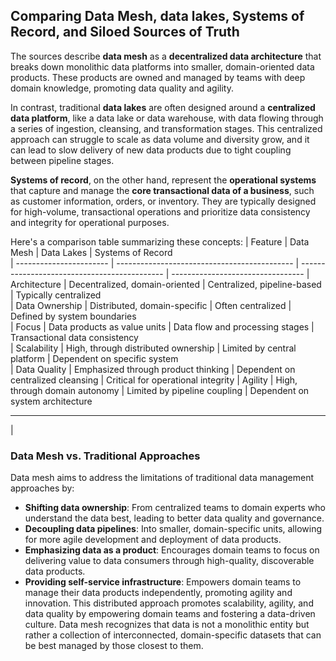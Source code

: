 

## Comparing Data Mesh, data lakes, Systems of Record, and Siloed Sources of Truth
The sources describe **data mesh** as a **decentralized data architecture** that breaks down monolithic data platforms into smaller, domain-oriented data products. These products are owned and managed by teams with deep domain knowledge, promoting data quality and agility.



In contrast, traditional **data lakes** are often designed around a **centralized data platform**, like a data lake or data warehouse, with data flowing through a series of ingestion, cleansing, and transformation stages. This centralized approach can struggle to scale as data volume and diversity grow, and it can lead to slow delivery of new data products due to tight coupling between pipeline stages.



**Systems of record**, on the other hand, represent the **operational systems** that capture and manage the **core transactional data of a business**, such as customer information, orders, or inventory. They are typically designed for high-volume, transactional operations and prioritize data consistency and integrity for operational purposes.




Here's a comparison table summarizing these concepts:
| Feature                 | Data Mesh                                    | Data Lakes                                     | Systems of Record               
| ----------------------- | -------------------------------------------- | -------------------------------------------- | ---------------------------------
| Architecture           | Decentralized, domain-oriented               | Centralized, pipeline-based                  | Typically centralized             
| Data Ownership         | Distributed, domain-specific                | Often centralized                           | Defined by system boundaries       
| Focus                  | Data products as value units                 | Data flow and processing stages             | Transactional data consistency    
| Scalability             | High, through distributed ownership         | Limited by central platform                 | Dependent on specific system      
| Data Quality           | Emphasized through product thinking          | Dependent on centralized cleansing           | Critical for operational integrity
| Agility                | High, through domain autonomy               | Limited by pipeline coupling                | Dependent on system architecture 

---
 |
### Data Mesh vs. Traditional Approaches
Data mesh aims to address the limitations of traditional data management approaches by:
*   **Shifting data ownership**: From centralized teams to domain experts who understand the data best, leading to better data quality and governance.
*   **Decoupling data pipelines**: Into smaller, domain-specific units, allowing for more agile development and deployment of data products.
*   **Emphasizing data as a product**: Encourages domain teams to focus on delivering value to data consumers through high-quality, discoverable data products.
*   **Providing self-service infrastructure**: Empowers domain teams to manage their data products independently, promoting agility and innovation.
This distributed approach promotes scalability, agility, and data quality by empowering domain teams and fostering a data-driven culture. Data mesh recognizes that data is not a monolithic entity but rather a collection of interconnected, domain-specific datasets that can be best managed by those closest to them.